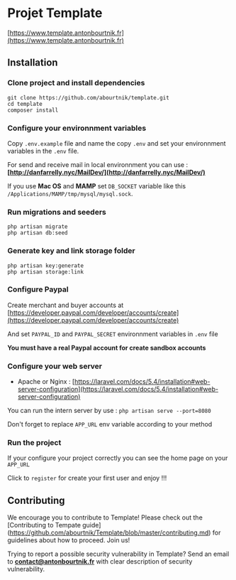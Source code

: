 # Projet Template

[https://www.template.antonbourtnik.fr](https://www.template.antonbourtnik.fr)

## Installation

### Clone project and install dependencies

```shell
git clone https://github.com/abourtnik/template.git
cd template
composer install
```

### Configure your environnment variables

Copy `.env.example` file and name the copy `.env` and set your environnment variables in the `.env` file.

For send and receive mail in local environnment you can use :  **[http://danfarrelly.nyc/MailDev/](http://danfarrelly.nyc/MailDev/)**

If you use **Mac OS** and **MAMP** set `DB_SOCKET` variable like this `/Applications/MAMP/tmp/mysql/mysql.sock`.


### Run migrations and seeders

```shell
php artisan migrate
php artisan db:seed
```

### Generate key and link storage folder

```shell
php artisan key:generate
php artisan storage:link
```

### Configure Paypal

Create merchant and buyer accounts at [https://developer.paypal.com/developer/accounts/create](https://developer.paypal.com/developer/accounts/create)

And set `PAYPAL_ID` and `PAYPAL_SECRET` environnment variables in `.env` file

**You must have a real Paypal account for create sandbox accounts**


### Configure your web server

+ Apache or Nginx :
    [https://laravel.com/docs/5.4/installation#web-server-configuration](https://laravel.com/docs/5.4/installation#web-server-configuration)
    
You can run the intern server by use : `php artisan serve --port=8080`

Don't forget to replace `APP_URL` env variable according to your method

### Run the project

If your configure your project correctly you can see the home page on your `APP_URL` 

Click to `register` for create your first user and enjoy !!!


## Contributing

We encourage you to contribute to Template! Please check out the [Contributing to Tempate guide]
(https://github.com/abourtnik/Template/blob/master/contributing.md) for guidelines about how to proceed. Join us!

Trying to report a possible security vulnerability in Template? Send an email to 
**contact@antonbourtnik.fr** with clear description of security vulnerability.

